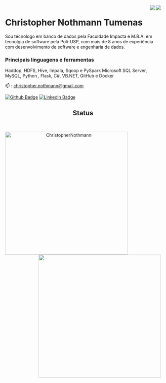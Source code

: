<div align="right">
  <img align="right" src="https://komarev.com/ghpvc/?username=ChristopherNothmann-lab">  
  <img align="right" src="https://visitor-badge.laobi.icu/badge?page_id=ChristopherNothmann-lab">
</div>

  # Christopher Nothmann Tumenas

Sou técnologo em banco de dados pela Faculdade Impacta e M.B.A. em tecnolgia de software pela Poli-USP, com mais de 8 anos de experiência com desenvolvimento de software e engenharia de dados.

### Principais linguagens e ferramentas
Haddop, HDFS, Hive, Impala, Sqoop e PySpark
Microsoft SQL Server, MySQL, Python , Flask, C#, VB.NET, GitHub e Docker

📫 : christopher.nothmann@gmail.com

[![Github Badge](https://img.shields.io/badge/-christopher-black?style=flat-square&logo=Github&logoColor=white&link=https://github.com/ChristopherNothmann-lab)](https://github.com/ChristopherNothmann-lab)
 [![Linkedin Badge](https://img.shields.io/badge/christopher-blue?style=flat-square&logo=Linkedin&logoColor=white&link=https://www.linkedin.com/in/christopher-nothmann-tumenas/)](https://www.linkedin.com/in/christopher-nothmann-tumenas/)



<h2 align="center"> Status </h2>
<br>
<p align=center>
  <div align=center>
    <a href="https://github.com/denvercoder1/github-readme-streak-stats" title="Go to Source">
      <img align="left" width=396 src="https://github-readme-streak-stats.herokuapp.com/?user=ChristopherNothmann-lab&theme=react&border=61dafb&hide_border=true" alt="ChristopherNothmann" />
    </a>
    <a href="https://github.com/anuraghazra/github-readme-stats" title="Go to Source">
      <img align="right" width=396 src="https://github-readme-stats.vercel.app/api?username=ChristopherNothmann-lab&show_icons=true&theme=react&border_color=61dafb&hide_border=true" />
    </a>
  </div>
</p>


<!--
**ChristopherNothmann-lab/ChristopherNothmann-lab** is a ✨ _special_ ✨ repository because its `README.md` (this file) appears on your GitHub profile.

Here are some ideas to get you started:

- 🔭 I’m currently working on ...
- 🌱 I’m currently learning ...
- 👯 I’m looking to collaborate on ...
- 🤔 I’m looking for help with ...
- 💬 Ask me about ...
- 📫 How to reach me: ...
- 😄 Pronouns: ...
- ⚡ Fun fact: ...
-->
